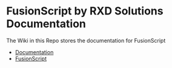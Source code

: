 # FusionScript by RXD Solutions Documentation

The Wiki in this Repo stores the documentation for FusionScript

- [Documentation](https://github.com/RXDSolutions/FusionScriptDocs/wiki)
- [FusionScript](http://www.rxdsolutions.co.uk/fusionscript)
